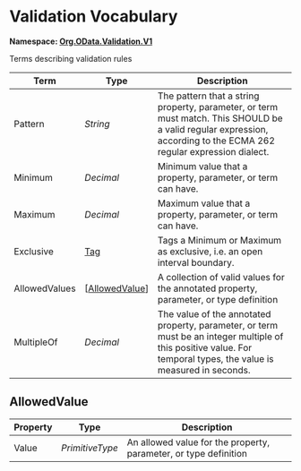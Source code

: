 # Validation Vocabulary
**Namespace: [Org.OData.Validation.V1](Org.OData.Validation.V1.xml)**

Terms describing validation rules

Term|Type|Description
----|----|-----------
Pattern|*String*|The pattern that a string property, parameter, or term must match. This SHOULD be a valid regular expression, according to the ECMA 262 regular expression dialect.
Minimum|*Decimal*|Minimum value that a property, parameter, or term can have.
Maximum|*Decimal*|Maximum value that a property, parameter, or term can have.
Exclusive|[Tag](Org.OData.Core.V1.md#Tag)|Tags a Minimum or Maximum as exclusive, i.e. an open interval boundary.
AllowedValues|\[[AllowedValue](#AllowedValue)\]|A collection of valid values for the annotated property, parameter, or type definition
MultipleOf|*Decimal*|The value of the annotated property, parameter, or term must be an integer multiple of this positive value. For temporal types, the value is measured in seconds.

## <a name="AllowedValue"></a>AllowedValue


Property|Type|Description
--------|----|-----------
Value|*PrimitiveType*|An allowed value for the property, parameter, or type definition
